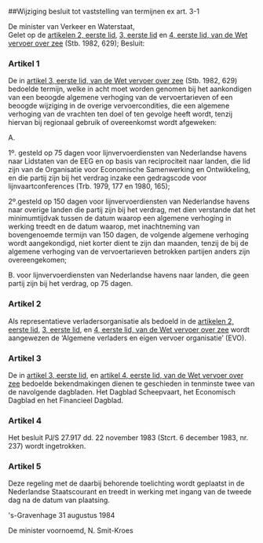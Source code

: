 <meta http-equiv='Content-Type' content='text/html; charset=utf-8' />

##Wijziging besluit tot vaststelling van termijnen ex art. 3-1

De minister van Verkeer en Waterstaat,  
Gelet op de [artikelen 2, eerste lid](../../../../../../../../wet/wet/vervoer/over/zee/BWBR0003528/README.md), [3, eerste lid](../../../../../../../../wet/wet/vervoer/over/zee/BWBR0003528/README.md) en [4, eerste lid, van de Wet vervoer over zee](../../../../../../../../wet/wet/vervoer/over/zee/BWBR0003528/README.md) (Stb. 1982, 629);
Besluit:    

### Artikel  1  

De in [artikel 3, eerste lid, van de Wet vervoer over zee](../../../../../../../../wet/wet/vervoer/over/zee/BWBR0003528/README.md) (Stb. 1982, 629) bedoelde termijn, welke in acht moet worden genomen bij het aankondigen van een beoogde algemene verhoging van de vervoertarieven of een beoogde wijziging in de overige vervoercondities, die een algemene verhoging van de vrachten ten doel of ten gevolge heeft wordt, tenzij hiervan bij regionaal gebruik of overeenkomst wordt afgeweken: 

A. 

1º. gesteld op 75 dagen voor lijnvervoerdiensten van Nederlandse havens naar Lidstaten van de EEG en op basis van reciprociteit naar landen, die lid zijn van de Organisatie voor Economische Samenwerking en Ontwikkeling, en die partij zijn bij het verdrag inzake een gedragscode voor lijnvaartconferences (Trb. 1979, 177 en 1980, 165);

2º.gesteld op 150 dagen voor lijnvervoerdiensten van Nederlandse havens naar overige landen die partij zijn bij het verdrag, met dien verstande dat het minimumtijdvak tussen de datum waarop een algemene verhoging in werking treedt en de datum waarop, met inachtneming van bovengenoemde termijn van 150 dagen, de volgende algemene verhoging wordt aangekondigd, niet korter dient te zijn dan maanden, tenzij de bij de algemene verhoging van de vervoertarieven betrokken partijen anders zijn overeengekomen; 

B. voor lijnvervoerdiensten van Nederlandse havens naar landen, die geen partij zijn bij het verdrag, op 75 dagen.  

### Artikel  2  

Als representatieve verladersorganisatie als bedoeld in de [artikelen 2, eerste lid](../../../../../../../../wet/wet/vervoer/over/zee/BWBR0003528/README.md), [3, eerste lid](../../../../../../../../wet/wet/vervoer/over/zee/BWBR0003528/README.md), en [4, eerste lid, van de Wet vervoer over zee](../../../../../../../../wet/wet/vervoer/over/zee/BWBR0003528/README.md) wordt aangewezen de ‘Algemene verladers en eigen vervoer organisatie’ (EVO). 

### Artikel  3  

De in [artikel 3, eerste lid](../../../../../../../../wet/wet/vervoer/over/zee/BWBR0003528/README.md), en [artikel 4, eerste lid, van de Wet vervoer over zee](../../../../../../../../wet/wet/vervoer/over/zee/BWBR0003528/README.md) bedoelde bekendmakingen dienen te geschieden in tenminste twee van de navolgende dagbladen. Het Dagblad Scheepvaart, het Economisch Dagblad en het Financieel Dagblad. 

### Artikel  4  

Het besluit PJ/S 27.917 dd. 22 november 1983 (Stcrt. 6 december 1983, nr. 237) wordt ingetrokken. 

### Artikel  5  

Deze regeling met de daarbij behorende toelichting wordt geplaatst in de Nederlandse Staatscourant en treedt in werking met ingang van de tweede dag na de datum van plaatsing. 

's-Gravenhage 
31 augustus 1984    

De 
minister voornoemd, 
N. Smit-Kroes      

